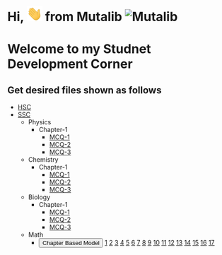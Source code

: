
# Hi, <img src="Docs/hello.gif" width="35px" alt="Hi"> from Mutalib <img src="Docs/AbdulMutalib.jpeg" width="20px" alt="Mutalib">

# Welcome to my Studnet Development Corner
<!-- ![Github]("Docs/hello.gif")-->

## Get desired files shown as follows
- [HSC](/HSC) <br>
- [SSC](/SSC)
    - Physics
        - Chapter-1 
            - [MCQ-1](/SSC/Physics/Chapter1/MCQ-19.pdf)
            - [MCQ-2](/SSC/Physics/Chapter1/MCQ-20.pdf)
            - [MCQ-3](/SSC/Physics/Chapter1/MCQ-21.pdf)
    - Chemistry
        - Chapter-1 
            - [MCQ-1](/SSC/Chemistry/Chapter1/MCQ-19.pdf)
            - [MCQ-2](/SSC/Chemistry/Chapter1/MCQ-20.pdf)
            - [MCQ-3](/SSC/Chemistry/Chapter1/MCQ-21.pdf)
    - Biology
        - Chapter-1 
            - [MCQ-1](/SSC/Biology/Chapter1/MCQ-18.pdf)
            - [MCQ-2](/SSC/Biology/Chapter1/MCQ-19.pdf)
            - [MCQ-3](/SSC/Biology/Chapter1/MCQ-20.pdf)
    - Math 
        - <button> Chapter Based Model </button>
         [1](/SSC/MATH/Math-Model-PDF/mthq0121.pdf) [2](/SSC/MATH/Math-Model-PDF/mthq0221.pdf) [3](/SSC/MATH/Math-Model-PDF/mthq0321.pdf) [4](/SSC/MATH/Math-Model-PDF/mthq0421.pdf) [5](/SSC/MATH/Math-Model-PDF/mthq0521.pdf) [6](/SSC/MATH/Math-Model-PDF/mthq0621.pdf) [7](/SSC/MATH/Math-Model-PDF/mthq0721.pdf) [8](/SSC/MATH/Math-Model-PDF/mthq0821.pdf) [9](/SSC/MATH/Math-Model-PDF/mthq0921.pdf) [10](/SSC/MATH/Math-Model-PDF/mthq1021.pdf) [11](/SSC/MATH/Math-Model-PDF/mthq1121.pdf) [12](/SSC/MATH/Math-Model-PDF/mthq1221.pdf) [13](/SSC/MATH/Math-Model-PDF/mthq1321.pdf) [14](/SSC/MATH/Math-Model-PDF/mthq1421.pdf) [15](/SSC/MATH/Math-Model-PDF/mthq1521.pdf) [16](/SSC/MATH/Math-Model-PDF/mthq1621.pdf) [17](/SSC/MATH/Math-Model-PDF/mthq1721.pdf) 

